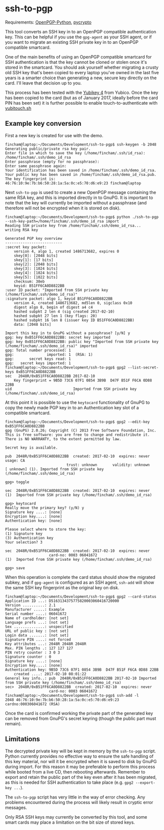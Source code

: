 # ssh-to-pgp

Requirements: [OpenPGP-Python](https://github.com/singpolyma/OpenPGP-Python), [pycrypto](https://pypi.python.org/pypi/pycrypto)

This tool converts an SSH key in to an OpenPGP compatible authentication key. This can be helpful if you use the `gpg-agent` as your SSH agent, or if you want to migrate an existing SSH private key in to an OpenPGP compatible smartcard.

One of the main benefits of using an OpenPGP compatible smartcard for SSH authentication is that the key cannot be cloned or stolen once it's stored in the smartcard. You should ask yourself whether migrating a crusty old SSH key that's been copied to every laptop you've owned in the last five years is a smarter choice than generating a new, secure key directly on the card. I'll leave that decision up to you.

This process has been tested with the [Yubikey 4](https://www.yubico.com/products/yubikey-hardware/yubikey4/) from Yubico. Once the key has been copied to the card (but as of January 2017, ideally before the card PIN has been set) it is further possible to enable touch-to-authenticate with [yubitouch.sh](https://github.com/a-dma/yubitouch/blob/master/yubitouch.sh)

## Example key conversion

First a new key is created for use with the demo.

    fincham@laptop:~/Documents/Development/ssh-to-pgp$ ssh-keygen -b 2048
    Generating public/private rsa key pair.
    Enter file in which to save the key (/home/fincham/.ssh/id_rsa): /home/fincham/.ssh/demo_id_rsa
    Enter passphrase (empty for no passphrase): 
    Enter same passphrase again: 
    Your identification has been saved in /home/fincham/.ssh/demo_id_rsa.
    Your public key has been saved in /home/fincham/.ssh/demo_id_rsa.pub.
    The key fingerprint is:
    46:76:10:9e:7b:b6:50:28:1a:5a:0c:e5:70:d6:e9:23 fincham@laptop

Next `ssh-to-pgp` is used to create a new OpenPGP message containing the same RSA key, and this is imported directly in to GnuPG. It is important to note that the key will currently be imported without a passphrase (and therefore will not be encrypted when it is stored on disk).

    fincham@laptop:~/Documents/Development/ssh-to-pgp$ python ./ssh-to-pgp --ssh-key-path=/home/fincham/.ssh/demo_id_rsa import
    Reading SSH private key from /home/fincham/.ssh/demo_id_rsa...
    writing RSA key

    Generated PGP key overview
    --------------------------
    :secret key packet:
        version 4, algo 1, created 1486713682, expires 0
        skey[0]: [2048 bits]
        skey[1]: [17 bits]
        skey[2]: [2048 bits]
        skey[3]: [1024 bits]
        skey[4]: [1024 bits]
        skey[5]: [1022 bits]
        checksum: 38eb
        keyid: B51FF6CA0D8822BB
    :user ID packet: "Imported from SSH private key (/home/fincham/.ssh/demo_id_rsa)"
    :signature packet: algo 1, keyid B51FF6CA0D8822BB
        version 4, created 1486713682, md5len 0, sigclass 0x10
        digest algo 8, begin of digest a4 c4
        hashed subpkt 2 len 4 (sig created 2017-02-10)
        hashed subpkt 27 len 1 (key flags: 20)
        hashed subpkt 16 len 8 (issuer key ID B51FF6CA0D8822BB)
        data: [2048 bits]

    Import this key in to GnuPG without a passphrase? [y/N] y
    gpg: key 0xB51FF6CA0D8822BB: secret key imported
    gpg: key 0xB51FF6CA0D8822BB: public key "Imported from SSH private key (/home/fincham/.ssh/demo_id_rsa)" imported
    gpg: Total number processed: 1
    gpg:               imported: 1  (RSA: 1)
    gpg:       secret keys read: 1
    gpg:   secret keys imported: 1
    fincham@laptop:~/Documents/Development/ssh-to-pgp$ gpg2 --list-secret-keys 0xB51FF6CA0D8822BB
    sec   2048R/0xB51FF6CA0D8822BB 2017-02-10
        Key fingerprint = 9B5D 73C6 07F1 0854 3B9B  D47F B51F F6CA 0D88 22BB
    uid                            Imported from SSH private key (/home/fincham/.ssh/demo_id_rsa)

At this point it is possible to use the `keytocard` functionality of GnuPG to copy the newly made PGP key in to an Authentication key slot of a compatible smartcard.

    fincham@laptop:~/Documents/Development/ssh-to-pgp$ gpg2 --edit-key 0xB51FF6CA0D8822BB
    gpg (GnuPG) 2.0.26; Copyright (C) 2013 Free Software Foundation, Inc.
    This is free software: you are free to change and redistribute it.
    There is NO WARRANTY, to the extent permitted by law.

    Secret key is available.

    pub  2048R/0xB51FF6CA0D8822BB  created: 2017-02-10  expires: never       usage: CA  
                                trust: unknown       validity: unknown
    [ unknown] (1). Imported from SSH private key (/home/fincham/.ssh/demo_id_rsa)

    gpg> toggle

    sec  2048R/0xB51FF6CA0D8822BB  created: 2017-02-10  expires: never     
    (1)  Imported from SSH private key (/home/fincham/.ssh/demo_id_rsa)

    gpg> keytocard
    Really move the primary key? (y/N) y
    Signature key ....: [none]
    Encryption key....: [none]
    Authentication key: [none]

    Please select where to store the key:
    (1) Signature key
    (3) Authentication key
    Your selection? 3

    sec  2048R/0xB51FF6CA0D8822BB  created: 2017-02-10  expires: never     
                        card-no: 0003 06041672
    (1)  Imported from SSH private key (/home/fincham/.ssh/demo_id_rsa)

    gpg> save

When this operation is complete the card status should show the migrated subkey, and if `gpg-agent` is configured as an SSH agent, `ssh-add` will show the same SSH key fingerprint as the original key on disk.

    fincham@laptop:~/Documents/Development/ssh-to-pgp$ gpg2 --card-status
    Application ID ...: D5163134375775820003060416720000
    Version ..........: 2.1
    Manufacturer .....: Example
    Serial number ....: 06041672
    Name of cardholder: [not set]
    Language prefs ...: [not set]
    Sex ..............: unspecified
    URL of public key : [not set]
    Login data .......: [not set]
    Signature PIN ....: not forced
    Key attributes ...: 2048R 2048R 2048R
    Max. PIN lengths .: 127 127 127
    PIN retry counter : 3 0 3
    Signature counter : 0
    Signature key ....: [none]
    Encryption key....: [none]
    Authentication key: 9B5D 73C6 07F1 0854 3B9B  D47F B51F F6CA 0D88 22BB
        created ....: 2017-02-10 08:01:22
    General key info..: pub  2048R/0xB51FF6CA0D8822BB 2017-02-10 Imported from SSH private key (/home/fincham/.ssh/demo_id_rsa)
    sec>  2048R/0xB51FF6CA0D8822BB  created: 2017-02-10  expires: never     
                        card-no: 0003 06041672
    fincham@laptop:~/Documents/Development/ssh-to-pgp$ ssh-add -l
    2048 46:76:10:9e:7b:b6:50:28:1a:5a:0c:e5:70:d6:e9:23 cardno:000306041672 (RSA)

Once the card is confirmed working the private part of the generated key can be removed from GnuPG's secret keyring (though the public part must remain).

## Limitations

The decrypted private key will be kept in memory by the `ssh-to-pgp` script. Python currently provides no effective way to ensure the safe handling of this key material, nor will it be encrypted when it is saved to disk by GnuPG during import. For this reason it may be preferable to perform this process while booted from a live CD, then rebooting afterwards. Remember to export and retain the public part of the key even after it has been migrated, as this is needed for SSH authentication to take place (e.g. `gpg2 --export-key ...`).

The `ssh-to-pgp` script has very little in the way of error checking. Any problems encountered during the process will likely result in cryptic error messages.

Only RSA SSH keys may currently be converted by this tool, and some smart cards may place a limitation on the bit size of stored keys.
